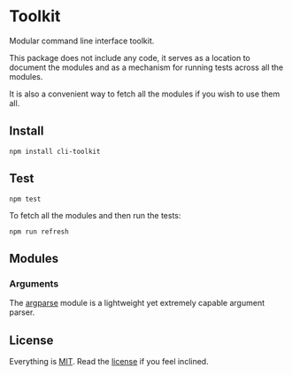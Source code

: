 # Toolkit

Modular command line interface toolkit.

This package does not include any code, it serves as a location to document the modules and as a mechanism for running tests across all the modules.

It is also a convenient way to fetch all the modules if you wish to use them all.

## Install

```
npm install cli-toolkit
```

## Test

```
npm test
```

To fetch all the modules and then run the tests:

```
npm run refresh
```

## Modules

### Arguments

The [argparse][argparse] module is a lightweight yet extremely capable argument parser.

## License

Everything is [MIT](http://en.wikipedia.org/wiki/MIT_License). Read the [license](/LICENSE) if you feel inclined.

[argparse]: https://github.com/freeformsystems/cli-argparse
[command]: https://github.com/freeformsystems/cli-command
[define]: https://github.com/freeformsystems/cli-define
[error]: https://github.com/freeformsystems/cli-error
[locale]: https://github.com/freeformsystems/cli-locale
[ttycolor]: https://github.com/freeformsystems/ttycolor
[util]: https://github.com/freeformsystems/cli-util
